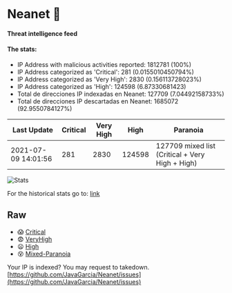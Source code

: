 # Neanet :hocho:
#### Threat intelligence feed
#### The stats:

- IP Address with malicious activities reported: 1812781 (100%)
- IP Address categorized as 'Critical':  281 (0.0155010450794%)
- IP Address categorized as 'Very High':  2830 (0.156113728023%)
- IP Address categorized as 'High':  124598 (6.87330681423)
- Total de direcciones IP indexadas en Neanet:  127709 (7.04492158733%)
- Total de direcciones IP descartadas en Neanet:  1685072 (92.9550784127%)

| Last Update | Critical | Very High | High | Paranoia |
| --- | --- | --- | --- | --- |
| 2021-07-09 14:01:56 | 281 | 2830 | 124598 | 127709 mixed list (Critical + Very High + High)|

![Stats](https://docs.google.com/spreadsheets/d/e/2PACX-1vSnaNMIXVabIpDJjufMlzH7poXnshF3mgd8Is1g9ytUEzVsP5my4Trn8f-xkoLLQ38xpL3HtmUexLo6/pubchart?oid=501124687&format=image)

For the historical stats go to: [link](/stats.csv)
## Raw
- :scream: [Critical](https://raw.githubusercontent.com/JavaGarcia/Neanet/master/blacklists/neanet_critical.txt)
- :fearful: [VeryHigh](https://raw.githubusercontent.com/JavaGarcia/Neanet/master/blacklists/neanet_veryHigh.txtt)
- :frowning: [High](https://raw.githubusercontent.com/JavaGarcia/Neanet/master/blacklists/neanet_high.txt)
- :dizzy_face: [Mixed-Paranoia](https://raw.githubusercontent.com/JavaGarcia/Neanet/master/blacklists/neanet_all.txt)


Your IP is indexed? You may request to takedown. [https://github.com/JavaGarcia/Neanet/issues](https://github.com/JavaGarcia/Neanet/issues)





















































































































































































































































































































































































































































































































































































































































































































































































































































































































































































































































































































































































































































































































































































































































































































































































































































































































































































































































































































































































































































































































































































































































































































































































































































































































































































































































































































































































































































































































































































































































































































































































































































































































































































































































































































































































































































































































































































































































































































































































































































































































































































































































































































































































































































































































































































































































































































































































































































































































































































































































































































































































































































































































































































































































































































































































































































































































































































































































































































































































































































































































































































































































































































































































































































































































































































































































































































































































































































































































































































































































































































































































































































































































































































































































































































































































































































































